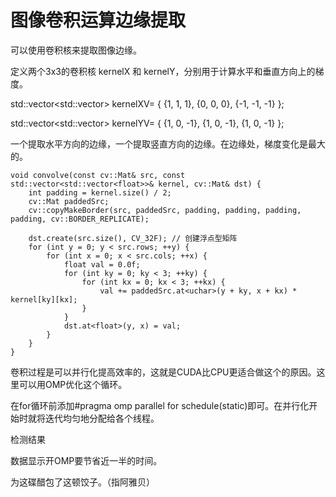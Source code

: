 # 图像卷积运算边缘提取

可以使用卷积核来提取图像边缘。

定义两个3x3的卷积核 kernelX 和 kernelY，分别用于计算水平和垂直方向上的梯度。

std::vector<std::vector<float>> kernelXV= { {1, 1, 1}, {0, 0, 0}, {-1, -1, -1} };

std::vector<std::vector<float>> kernelYV= { {1, 0, -1}, {1, 0, -1}, {1, 0, -1} };

一个提取水平方向的边缘，一个提取竖直方向的边缘。在边缘处，梯度变化是最大的。

    void convolve(const cv::Mat& src, const std::vector<std::vector<float>>& kernel, cv::Mat& dst) {
        int padding = kernel.size() / 2;
        cv::Mat paddedSrc;
        cv::copyMakeBorder(src, paddedSrc, padding, padding, padding, padding, cv::BORDER_REPLICATE);
    
        dst.create(src.size(), CV_32F); // 创建浮点型矩阵
        for (int y = 0; y < src.rows; ++y) {
            for (int x = 0; x < src.cols; ++x) {
                float val = 0.0f;
                for (int ky = 0; ky < 3; ++ky) {
                    for (int kx = 0; kx < 3; ++kx) {
                        val += paddedSrc.at<uchar>(y + ky, x + kx) * kernel[ky][kx];
                    }
                }
                dst.at<float>(y, x) = val;
            }
        }
    }

卷积过程是可以并行化提高效率的，这就是CUDA比CPU更适合做这个的原因。这里可以用OMP优化这个循环。

在for循环前添加#pragma omp parallel for schedule(static)即可。在并行化开始时就将迭代均匀地分配给各个线程。

检测结果

数据显示开OMP要节省近一半的时间。

为这碟醋包了这顿饺子。（指阿雅贝）
